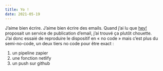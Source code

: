 ```yaml
---
title: Yo !
date: 2021-05-19
---
```


J’aime bien écrire. J’aime bien écrire des emails. Quand j’ai lu que [hey!](https://hey.com) proposait un service de publication d’email, j’ai trouvé ça plutôt chouette. J’ai donc essaié de reproduire le dispositif en « no code » mais c’est plus du semi-no-code, un deux tiers no code pour être exact :

1. un pipeline zapier
2. une fonction netlify
3. un push sur github
